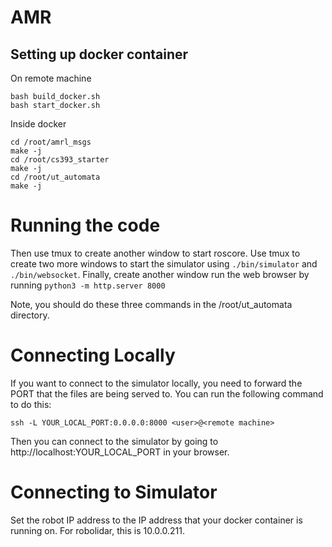 # AMR

## Setting up docker container

On remote machine
```
bash build_docker.sh
bash start_docker.sh
```

Inside docker
```
cd /root/amrl_msgs
make -j
cd /root/cs393_starter
make -j
cd /root/ut_automata
make -j
```

# Running the code
Then use tmux to create another window to start roscore. Use tmux to create two more windows to start
the simulator using `./bin/simulator` and `./bin/websocket`. Finally, create another window run the web 
browser by running `python3 -m http.server 8000`

Note, you should do these three commands in the /root/ut_automata directory.

# Connecting Locally

If you want to connect to the simulator locally, you need to forward the PORT that the files are being served to.
You can run the following command to do this:

```
ssh -L YOUR_LOCAL_PORT:0.0.0.0:8000 <user>@<remote machine>
```

Then you can connect to the simulator by going to http://localhost:YOUR_LOCAL_PORT in your browser.

# Connecting to Simulator

Set the robot IP address to the IP address that your docker container is running on. For robolidar, this is
10.0.0.211. 
